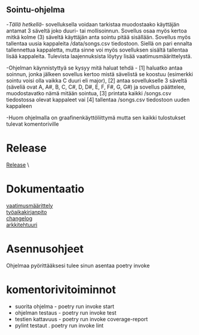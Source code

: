 ## Sointu-ohjelma


-*Tällä hetkellä*- sovelluksella voidaan tarkistaa muodostaako käyttäjän antamat 3 säveltä joko duuri- tai mollisoinnun. Sovellus osaa myös kertoa mitkä kolme (3) säveltä käyttäjän anta sointu pitää sisällään. Sovellus myös tallentaa uusia kappaleita /data/songs.csv tiedostoon. Siellä on pari ennalta tallennettua kappaletta, mutta sinne voi myös sovelluksen sisältä tallentaa lisää kappaleita. Tulevista laajennuksista löytyy lisää vaatimusmäärittelystä.

-Ohjelman käynnistyttyä se kysyy mitä haluat tehdä - [1] haluatko antaa soinnun, jonka jälkeen sovellus kertoo mistä sävelistä se koostuu (esimerkki sointu voisi olla vaikka C duuri eli major), [2] antaa sovellukselle 3 säveltä (säveliä ovat A, A#, B, C, C#, D, D#, E, F, F#, G, G#) ja sovellus päättelee, muodostavatko nämä mitään sointua, [3] printata kaikki /songs.csv tiedostossa olevat kappaleet vai [4] tallentaa /songs.csv tiedostoon uuden kappaleen

-Huom ohjelmalla on graafinenkäyttöliittymä mutta sen kaikki tulostukset tulevat komentoriville

# Release

[Release](https://github.com/Aaltonenn/ot-harjoitustyo/releases/tag/viikko5newest)
\

# Dokumentaatio

[vaatimusmäärittely](https://github.com/Aaltonenn/ot-harjoitustyo/blob/master/dokumentaatio/vaatimusmaarittely.md)
\
[työaikakirjanpito](https://github.com/Aaltonenn/ot-harjoitustyo/blob/master/dokumentaatio/tuntikirjanpito.md)
\
[changelog](https://github.com/Aaltonenn/ot-harjoitustyo/blob/master/dokumentaatio/changelog.md)
\
[arkkitehtuuri](https://github.com/Aaltonenn/ot-harjoitustyo/blob/master/dokumentaatio/arkkitehtuuri.md)

# Asennusohjeet

Ohjelmaa pyörittääksesi tulee sinun asentaa poetry invoke


# komentorivitoiminnot
- suorita ohjelma - poetry run invoke start
- ohjelman testaus - poetry run invoke test
- testien kattavuus - poetry run invoke coverage-report
- pylint testaut . poetry run invoke lint
